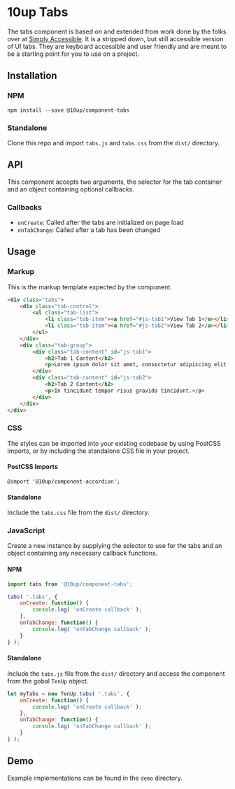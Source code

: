 # 10up Tabs

The tabs component is based on and extended from work done by the folks over at [Simply Accessible](http://simplyaccessible.com/). It is a stripped down, but still accessible version of UI tabs. They are keyboard accessible and user friendly and are meant to be a starting point for you to use on a project.

## Installation

### NPM
`npm install --save @10up/component-tabs`

### Standalone
Clone this repo and import `tabs.js` and `tabs.css` from the `dist/` directory.

## API

This component accepts two arguments, the selector for the tab container and an object containing optional callbacks.

### Callbacks

- `onCreate`: Called after the tabs are initialized on page load
- `onTabChange`: Called after a tab has been changed

## Usage

### Markup

This is the markup template expected by the component.

```html
<div class="tabs">
	<div class="tab-control">
		<ul class="tab-list">
			<li class="tab-item"><a href="#js-tab1">View Tab 1</a></li>
			<li class="tab-item"><a href="#js-tab2">View Tab 2</a></li>
		</ul>
	</div>
	<div class="tab-group">
		<div class="tab-content" id="js-tab1">
			<h2>Tab 1 Content</h2>
			<p>Lorem ipsum dolor sit amet, consectetur adipiscing elit.</p>
		</div>
		<div class="tab-content" id="js-tab2">
			<h2>Tab 2 Content</h2>
			<p>In tincidunt tempor risus gravida tincidunt.</p>
		</div>
	</div>
</div>
```

### CSS

The styles can be imported into your existing codebase by using PostCSS imports, or by including the standalone CSS file in your project.

#### PostCSS Imports
`@import '@10up/component-accordion';`

#### Standalone
Include the `tabs.css` file from the `dist/` directory.

### JavaScript

Create a new instance by supplying the selector to use for the tabs and an object containing any necessary callback functions.

#### NPM

```javascript
import tabs from '@10up/component-tabs';

tabs( '.tabs', {
	onCreate: function() {
		console.log( 'onCreate callback' );
	},
	onTabChange: function() {
		console.log( 'onTabChange callback' );
	}
} );
```

#### Standalone

Include the `tabs.js` file from the `dist/` directory and access the component from the gobal `TenUp` object.

```javascript
let myTabs = new TenUp.tabs( '.tabs', {
	onCreate: function() {
		console.log( 'onCreate callback' );
	},
	onTabChange: function() {
		console.log( 'onTabChange callback' );
	}
} );
```

## Demo

Example implementations can be found in the `demo` directory.
